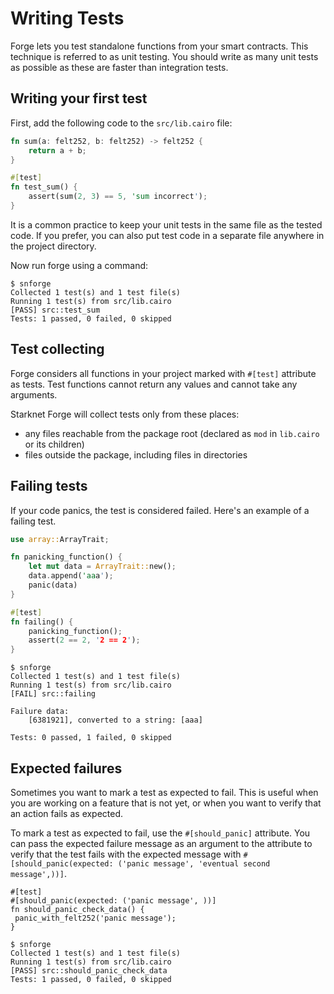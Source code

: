 # Writing Tests

Forge lets you test standalone functions from your smart contracts. This technique is referred to as unit testing. You
should write as many unit tests as possible as these are faster than integration tests.

## Writing your first test

First, add the following code to the `src/lib.cairo` file:

```rust
fn sum(a: felt252, b: felt252) -> felt252 {
    return a + b;
}

#[test]
fn test_sum() {
    assert(sum(2, 3) == 5, 'sum incorrect');
}
```

It is a common practice to keep your unit tests in the same file as the tested code. If you prefer, you can also put
test code in a separate file anywhere in the project directory.

Now run forge using a command:

```shell
$ snforge
Collected 1 test(s) and 1 test file(s)
Running 1 test(s) from src/lib.cairo
[PASS] src::test_sum
Tests: 1 passed, 0 failed, 0 skipped
```

## Test collecting

Forge considers all functions in your project marked with `#[test]` attribute as tests.
Test functions cannot return any values and cannot take any arguments.

Starknet Forge will collect tests only from these places:

- any files reachable from the package root (declared as `mod` in `lib.cairo` or its children)
- files outside the package, including files in directories

## Failing tests

If your code panics, the test is considered failed. Here's an example of a failing test.

```rust
use array::ArrayTrait;

fn panicking_function() {
    let mut data = ArrayTrait::new();
    data.append('aaa');
    panic(data)
}

#[test]
fn failing() {
    panicking_function();
    assert(2 == 2, '2 == 2');
}
```

```shell
$ snforge
Collected 1 test(s) and 1 test file(s)
Running 1 test(s) from src/lib.cairo
[FAIL] src::failing

Failure data:
    [6381921], converted to a string: [aaa]

Tests: 0 passed, 1 failed, 0 skipped
```

## Expected failures

Sometimes you want to mark a test as expected to fail. This is useful when you are working on a feature that is not yet, or when you want to verify that an action fails as expected.

To mark a test as expected to fail, use the `#[should_panic]` attribute. You can pass the expected failure message as an argument to the attribute to verify that the test fails with the expected message with `#[should_panic(expected: ('panic message', 'eventual second message',))]`.

```text
#[test]
#[should_panic(expected: ('panic message', ))]
fn should_panic_check_data() {
 panic_with_felt252('panic message');
}
```

```shell
$ snforge
Collected 1 test(s) and 1 test file(s)
Running 1 test(s) from src/lib.cairo
[PASS] src::should_panic_check_data
Tests: 1 passed, 0 failed, 0 skipped
```
